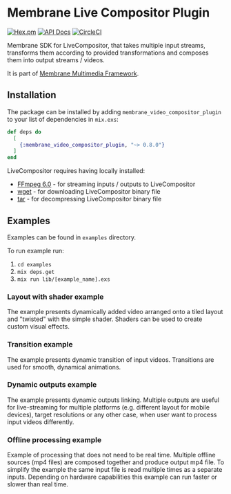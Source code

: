 # Membrane Live Compositor Plugin

[![Hex.pm](https://img.shields.io/hexpm/v/membrane_video_compositor_plugin.svg)](https://hex.pm/packages/membrane_video_compositor_plugin)
[![API Docs](https://img.shields.io/badge/api-docs-yellow.svg?style=flat)](https://hexdocs.pm/membrane_video_compositor_plugin)
[![CircleCI](https://dl.circleci.com/status-badge/img/gh/membraneframework/membrane_video_compositor_plugin/tree/master.svg?style=svg)](https://dl.circleci.com/status-badge/redirect/gh/membraneframework/membrane_video_compositor_plugin/tree/master)

Membrane SDK for LiveCompositor, that takes multiple input streams, transforms them according to provided transformations and composes them into output streams / videos.

It is part of [Membrane Multimedia Framework](https://membrane.stream).

## Installation

The package can be installed by adding `membrane_video_compositor_plugin` to your list of dependencies in `mix.exs`:

```elixir
def deps do
  [
    {:membrane_video_compositor_plugin, "~> 0.8.0"}
  ]
end
```

LiveCompositor requires having locally installed:

- [FFmpeg 6.0](https://ffmpeg.org/download.html) - for streaming inputs / outputs to LiveCompositor
- [wget](https://www.gnu.org/software/wget/) - for downloading LiveCompositor binary file
- [tar](https://www.gnu.org/software/tar/) - for decompressing LiveCompositor binary file

## Examples

Examples can be found in `examples` directory.

To run example run:

1. `cd examples`
2. `mix deps.get`
3. `mix run lib/[example_name].exs`

### Layout with shader example

The example presents dynamically added video arranged onto a tiled layout and "twisted" with the simple shader. Shaders can be used to create custom visual effects.

### Transition example

The example presents dynamic transition of input videos. Transitions are used for smooth, dynamical animations.

### Dynamic outputs example

The example presents dynamic outputs linking.
Multiple outputs are useful for live-streaming for multiple platforms (e.g. different layout for mobile devices), target resolutions
or any other case, when user want to process input videos differently.

### Offline processing example

Example of processing that does not need to be real time. Multiple offline sources (mp4 files) are composed together and
produce output mp4 file. To simplify the example the same input file is read multiple times as a separate inputs. Depending
on hardware capabilities this example can run faster or slower than real time.

